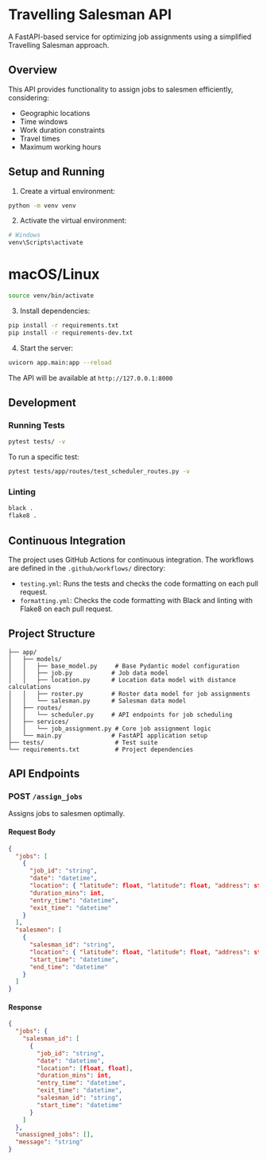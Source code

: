 # Travelling Salesman API

A FastAPI-based service for optimizing job assignments using a simplified Travelling Salesman approach.

## Overview

This API provides functionality to assign jobs to salesmen efficiently, considering:
- Geographic locations
- Time windows
- Work duration constraints
- Travel times
- Maximum working hours

## Setup and Running

1. Create a virtual environment:
```sh
python -m venv venv
```

2. Activate the virtual environment:
```sh
# Windows
venv\Scripts\activate
```
# macOS/Linux
```sh
source venv/bin/activate
```

3. Install dependencies:
```sh
pip install -r requirements.txt
pip install -r requirements-dev.txt
```

4. Start the server:
```sh
uvicorn app.main:app --reload
```

The API will be available at `http://127.0.0.1:8000`

## Development

### Running Tests
```sh
pytest tests/ -v
```

To run a specific test:

```sh
pytest tests/app/routes/test_scheduler_routes.py -v
```

### Linting
```sh
black .
flake8 .
```

## Continuous Integration

The project uses GitHub Actions for continuous integration. The workflows are defined in the `.github/workflows/` directory:

- `testing.yml`: Runs the tests and checks the code formatting on each pull request.
- `formatting.yml`: Checks the code formatting with Black and linting with Flake8 on each pull request.

## Project Structure

```
├── app/
│   ├── models/
│   │   ├── base_model.py     # Base Pydantic model configuration
│   │   ├── job.py           # Job data model
│   │   ├── location.py      # Location data model with distance calculations
│   │   ├── roster.py        # Roster data model for job assignments
│   │   └── salesman.py      # Salesman data model
│   ├── routes/
│   │   └── scheduler.py     # API endpoints for job scheduling
│   ├── services/
│   │   └── job_assignment.py # Core job assignment logic
│   └── main.py              # FastAPI application setup
├── tests/                    # Test suite
└── requirements.txt          # Project dependencies
```

## API Endpoints

### POST `/assign_jobs`
Assigns jobs to salesmen optimally.

#### Request Body
```json
{
  "jobs": [
    {
      "job_id": "string",
      "date": "datetime",
      "location": { "latitude": float, "latitude": float, "address": string},
      "duration_mins": int,
      "entry_time": "datetime",
      "exit_time": "datetime"
    }
  ],
  "salesmen": [
    {
      "salesman_id": "string",
      "location": { "latitude": float, "latitude": float, "address": string},
      "start_time": "datetime",
      "end_time": "datetime"
    }
  ]
}
```

#### Response
```json
{
  "jobs": {
    "salesman_id": [
      {
        "job_id": "string",
        "date": "datetime",
        "location": [float, float],
        "duration_mins": int,
        "entry_time": "datetime",
        "exit_time": "datetime",
        "salesman_id": "string",
        "start_time": "datetime"
      }
    ]
  },
  "unassigned_jobs": [],
  "message": "string"
}
```
